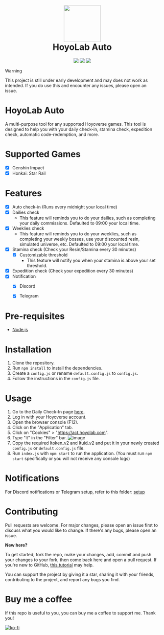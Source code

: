 <h1 align="center">
    <img width="120" height="120" src="https://i.ibb.co/nRqTkXv/image.png" alt=""><br>
    HoyoLab Auto
</h1>

<p align="center">
   <img src="https://img.shields.io/badge/NodeJS-20.2.0-green">
   <img src="https://img.shields.io/github/license/torikushiii/hoyolab-auto">
   <img src="https://img.shields.io/github/stars/torikushiii/hoyolab-auto">
</p>

> [!WARNING]
> This project is still under early development and may does not work as intended. If you do use this and encounter any issues, please open an issue.

# HoyoLab Auto

A multi-purpose tool for any supported Hoyoverse games. This tool is designed to help you with your daily check-in, stamina check, expedition check, automatic code-redemption, and more.

# Supported Games
- [x] Genshin Impact
- [x] Honkai: Star Rail

# Features
- [x] Auto check-in (Runs every midnight your local time)
- [x] Dailies check
    - This feature will reminds you to do your dailies, such as completing your daily commissions. Defaulted to 09:00 your local time.
- [x] Weeklies check
    - This feature will reminds you to do your weeklies, such as completing your weekly bosses, use your discounted resin, simulated universe, etc. Defaulted to 09:00 your local time.
- [x] Stamina check (Check your Resin/Stamina every 30 minutes)
    - [x] Customizable threshold
        - This feature will notify you when your stamina is above your set threshold.
- [x] Expedition check (Check your expedition every 30 minutes)
- [x] Notification
    - [x] Discord
    - [x] Telegram


# Pre-requisites
- [Node.js](https://nodejs.org/en/)

# Installation
1. Clone the repository.
2. Run `npm install` to install the dependencies.
3. Create a `config.js` or rename `default.config.js` to `config.js`.
4. Follow the instructions in the `config.js` file.

# Usage
1. Go to the Daily Check-In page [here](https://act.hoyolab.com/bbs/event/signin/hkrpg/index.html?act_id=e202303301540311).
2. Log in with your Hoyoverse account.
3. Open the browser console (F12).
4. Click on the "Application" tab.
5. Click on "Cookies" > "https://act.hoyolab.com".
6. Type "lt" in the "Filter" bar.
   ![image](https://github.com/torikushiii/hoyolab-auto/assets/21153445/38adf23a-161d-47ef-b11e-7e4fdc8e372c)
6. Copy the required ltoken_v2 and ltuid_v2 and put it in your newly created `config.js` or `default.config.js` file.
8. Run `index.js` with `npm start` to run the application. (You must run `npm start` specifically or you will not receive any console logs)

# Notifications
For Discord notifications or Telegram setup, refer to this folder: [setup](https://github.com/torikushiii/starrail-auto/tree/master/setup)

# Contributing
Pull requests are welcome. For major changes, please open an issue first to discuss what you would like to change. If there's any bugs, please open an issue.

**New here?**

To get started, fork the repo, make your changes, add, commit and push your changes to your fork, then come back here and open a pull request. If you're new to GitHub, [this tutorial](https://www.freecodecamp.org/news/how-to-make-your-first-pull-request-on-github-3#let-s-make-our-first-pull-request-) may help.

You can support the project by giving it a star, sharing it with your friends, contributing to the project, and report any bugs you find.

# Buy me a coffee
If this repo is useful to you, you can buy me a coffee to support me. Thank you!

[![ko-fi](https://ko-fi.com/img/githubbutton_sm.svg)](https://ko-fi.com/torikushiii)
